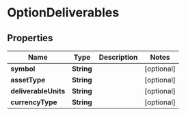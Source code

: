 # OptionDeliverables

## Properties
Name | Type | Description | Notes
------------ | ------------- | ------------- | -------------
**symbol** | **String** |  |  [optional]
**assetType** | **String** |  |  [optional]
**deliverableUnits** | **String** |  |  [optional]
**currencyType** | **String** |  |  [optional]
